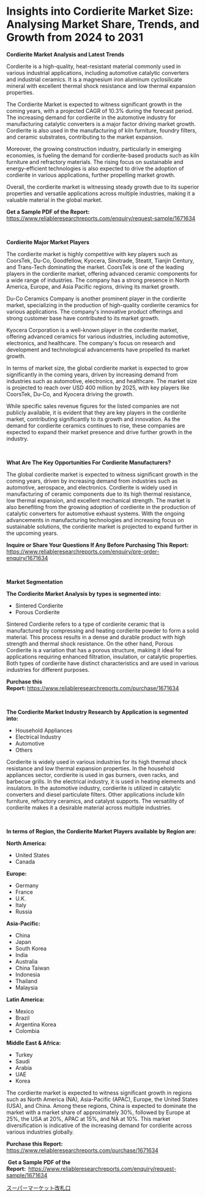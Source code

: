 <p><h1>Insights into Cordierite Market Size: Analysing Market Share, Trends, and Growth from 2024 to 2031</h1></p><p><strong>Cordierite Market Analysis and Latest Trends</strong></p>
<p><p>Cordierite is a high-quality, heat-resistant material commonly used in various industrial applications, including automotive catalytic converters and industrial ceramics. It is a magnesium iron aluminum cyclosilicate mineral with excellent thermal shock resistance and low thermal expansion properties.</p><p>The Cordierite Market is expected to witness significant growth in the coming years, with a projected CAGR of 10.3% during the forecast period. The increasing demand for cordierite in the automotive industry for manufacturing catalytic converters is a major factor driving market growth. Cordierite is also used in the manufacturing of kiln furniture, foundry filters, and ceramic substrates, contributing to the market expansion.</p><p>Moreover, the growing construction industry, particularly in emerging economies, is fueling the demand for cordierite-based products such as kiln furniture and refractory materials. The rising focus on sustainable and energy-efficient technologies is also expected to drive the adoption of cordierite in various applications, further propelling market growth.</p><p>Overall, the cordierite market is witnessing steady growth due to its superior properties and versatile applications across multiple industries, making it a valuable material in the global market.</p></p>
<p><strong>Get a Sample PDF of the Report:&nbsp;</strong> <a href="https://www.reliableresearchreports.com/enquiry/request-sample/1671634">https://www.reliableresearchreports.com/enquiry/request-sample/1671634</a></p>
<p>&nbsp;</p>
<p><strong>Cordierite Major Market Players</strong></p>
<p><p>The cordierite market is highly competitive with key players such as CoorsTek, Du-Co, Goodfellow, Kyocera, Sinotrade, Steatit, Tianjin Century, and Trans-Tech dominating the market. CoorsTek is one of the leading players in the cordierite market, offering advanced ceramic components for a wide range of industries. The company has a strong presence in North America, Europe, and Asia Pacific regions, driving its market growth.</p><p>Du-Co Ceramics Company is another prominent player in the cordierite market, specializing in the production of high-quality cordierite ceramics for various applications. The company's innovative product offerings and strong customer base have contributed to its market growth.</p><p>Kyocera Corporation is a well-known player in the cordierite market, offering advanced ceramics for various industries, including automotive, electronics, and healthcare. The company's focus on research and development and technological advancements have propelled its market growth.</p><p>In terms of market size, the global cordierite market is expected to grow significantly in the coming years, driven by increasing demand from industries such as automotive, electronics, and healthcare. The market size is projected to reach over USD 400 million by 2025, with key players like CoorsTek, Du-Co, and Kyocera driving the growth.</p><p>While specific sales revenue figures for the listed companies are not publicly available, it is evident that they are key players in the cordierite market, contributing significantly to its growth and innovation. As the demand for cordierite ceramics continues to rise, these companies are expected to expand their market presence and drive further growth in the industry.</p></p>
<p>&nbsp;</p>
<p><strong>What Are The Key Opportunities For Cordierite Manufacturers?</strong></p>
<p><p>The global cordierite market is expected to witness significant growth in the coming years, driven by increasing demand from industries such as automotive, aerospace, and electronics. Cordierite is widely used in manufacturing of ceramic components due to its high thermal resistance, low thermal expansion, and excellent mechanical strength. The market is also benefiting from the growing adoption of cordierite in the production of catalytic converters for automotive exhaust systems. With the ongoing advancements in manufacturing technologies and increasing focus on sustainable solutions, the cordierite market is projected to expand further in the upcoming years.</p></p>
<p><strong>Inquire or Share Your Questions If Any Before Purchasing This Report:</strong> <a href="https://www.reliableresearchreports.com/enquiry/pre-order-enquiry/1671634">https://www.reliableresearchreports.com/enquiry/pre-order-enquiry/1671634</a></p>
<p>&nbsp;</p>
<p><strong>Market Segmentation</strong></p>
<p><strong>The Cordierite Market Analysis by types is segmented into:</strong></p>
<p><ul><li>Sintered Cordierite</li><li>Porous Cordierite</li></ul></p>
<p><p>Sintered Cordierite refers to a type of cordierite ceramic that is manufactured by compressing and heating cordierite powder to form a solid material. This process results in a dense and durable product with high strength and thermal shock resistance. On the other hand, Porous Cordierite is a variation that has a porous structure, making it ideal for applications requiring enhanced filtration, insulation, or catalytic properties. Both types of cordierite have distinct characteristics and are used in various industries for different purposes.</p></p>
<p><strong>Purchase this Report:&nbsp;</strong><a href="https://www.reliableresearchreports.com/purchase/1671634">https://www.reliableresearchreports.com/purchase/1671634</a></p>
<p>&nbsp;</p>
<p><strong>The Cordierite Market Industry Research by Application is segmented into:</strong></p>
<p><ul><li>Household Appliances</li><li>Electrical Industry</li><li>Automotive</li><li>Others</li></ul></p>
<p><p>Cordierite is widely used in various industries for its high thermal shock resistance and low thermal expansion properties. In the household appliances sector, cordierite is used in gas burners, oven racks, and barbecue grills. In the electrical industry, it is used in heating elements and insulators. In the automotive industry, cordierite is utilized in catalytic converters and diesel particulate filters. Other applications include kiln furniture, refractory ceramics, and catalyst supports. The versatility of cordierite makes it a desirable material across multiple industries.</p></p>
<p>&nbsp;</p>
<p><strong>In terms of Region, the Cordierite Market Players available by Region are:</strong></p>
<p>
    <p> <strong> North America: </strong>
        <ul>
            <li>United States</li>
            <li>Canada</li>
        </ul>
        </p> 
    <p> <strong> Europe: </strong>
        <ul>
            <li>Germany</li>
            <li>France</li>
            <li>U.K.</li>
            <li>Italy</li>
            <li>Russia</li>
        </ul>
        </p> 
    <p> <strong> Asia-Pacific: </strong>
        <ul>
            <li>China</li>
            <li>Japan</li>
            <li>South Korea</li>
            <li>India</li>
            <li>Australia</li>
            <li>China Taiwan</li>
            <li>Indonesia</li>
            <li>Thailand</li>
            <li>Malaysia</li>
        </ul>
        </p> 
    <p> <strong> Latin America: </strong>
        <ul>
            <li>Mexico</li>
            <li>Brazil</li>
            <li>Argentina Korea</li>
            <li>Colombia</li>
        </ul>
        </p> 
    <p> <strong> Middle East & Africa: </strong>
        <ul>
            <li>Turkey</li>
            <li>Saudi</li>
            <li>Arabia</li>
            <li>UAE</li>
            <li>Korea</li>
        </ul>
    </p>
    </p>
<p><p>The cordierite market is expected to witness significant growth in regions such as North America (NA), Asia-Pacific (APAC), Europe, the United States (USA), and China. Among these regions, China is expected to dominate the market with a market share of approximately 30%, followed by Europe at 25%, the USA at 20%, APAC at 15%, and NA at 10%. This market diversification is indicative of the increasing demand for cordierite across various industries globally.</p></p>
<p><strong>Purchase this Report: </strong><a href="https://www.reliableresearchreports.com/purchase/1671634">https://www.reliableresearchreports.com/purchase/1671634</a></p>
<p>&nbsp;<strong>Get a Sample PDF of the Report:&nbsp;&nbsp;</strong><a href="https://www.reliableresearchreports.com/enquiry/request-sample/1671634">https://www.reliableresearchreports.com/enquiry/request-sample/1671634</a></p>
<p><strong></strong></p>
<p><p><a href="https://github.com/mohamedbakry57/Market-Research-Report-List-2/blob/main/6814167193019.md">スーパーマーケット改札口</a></p></p>